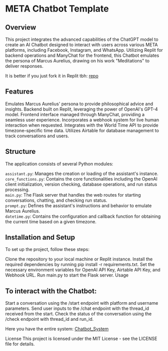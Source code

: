 # META Chatbot Template
## Overview
This project integrates the advanced capabilities of the ChatGPT model to create an AI Chatbot designed to interact with users across various META platforms, including Facebook, Instagram, and WhatsApp. Utilizing Replit for backend operations and ManyChat for the frontend, this Chatbot emulates the persona of Marcus Aurelius, drawing on his work "Meditations" to deliver responses.

It is better if you just fork it in Replit tbh: [repo](https://replit.com/@danielcarreonwo/METACHATBOT)

## Features
Emulates Marcus Aurelius' persona to provide philosophical advice and insights.
Backend built on Replit, leveraging the power of OpenAI's GPT-4 model.
Frontend interface managed through ManyChat, providing a seamless user experience.
Incorporates a webhook system for live human interaction when requested.
Integrates with the World Time API to provide timezone-specific time data.
Utilizes Airtable for database management to track conversations and users.

## Structure
The application consists of several Python modules:

`assistant.py`: Manages the creation or loading of the assistant's instance.  
`core_functions.py`: Contains the core functionalities including the OpenAI client initialization, version checking, database operations, and run status processing.  
`main.py`: The Flask server that handles the web routes for starting conversations, chatting, and checking run status.  
`prompt.py`: Defines the assistant's instructions and behavior to emulate Marcus Aurelius.  
`datetime.py`: Contains the configuration and callback function for obtaining the current time based on a given timezone.  

## Installation and Setup
To set up the project, follow these steps:

Clone the repository to your local machine or Replit instance.
Install the required dependencies by running pip install -r requirements.txt.
Set the necessary environment variables for OpenAI API Key, Airtable API Key, and Webhook URL.
Run main.py to start the Flask server.
Usage

## To interact with the Chatbot:

Start a conversation using the /start endpoint with platform and username parameters.
Send user inputs to the /chat endpoint with the thread_id received from the start.
Check the status of the conversation using the /check endpoint with thread_id and run_id.

Here you have the entire system: [Chatbot_System](https://www.figma.com/file/P5JSYAMUNJsRYqAzGK2VHV/Chatbot_System?type=whiteboard&t=vU2poAV7c6gdbqpO-6)

License
This project is licensed under the MIT License - see the LICENSE file for details.
